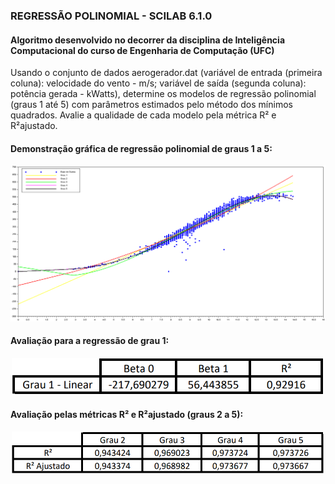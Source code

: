 ### REGRESSÃO POLINOMIAL - SCILAB 6.1.0

#### Algoritmo desenvolvido no decorrer da disciplina de Inteligência Computacional do curso de Engenharia de Computação (UFC)

Usando o conjunto de dados aerogerador.dat (variável de entrada (primeira coluna): velocidade do vento - m/s; variável de saída (segunda coluna): potência gerada - kWatts), determine os modelos de regressão polinomial (graus 1 até 5) com parâmetros estimados pelo método dos mínimos quadrados. Avalie a qualidade de cada modelo pela métrica R² e R²ajustado.

#### Demonstração gráfica de regressão polinomial de graus 1 a 5:

![grafico](https://github.com/cesbrandao/regressaoPolinomial_SCILAB/blob/master/img/regressao_q2.PNG)

#### Avaliação para a regressão de grau 1:

<p align="center">
  <img src="/img/grau1_q2.PNG" width="500" alt="accessibility text">
</p>

#### Avaliação pelas métricas R² e R²ajustado (graus 2 a 5):

<p align="center">
  <img src="/img/grau2-5_q2.PNG" width="500" alt="accessibility text">
</p>
